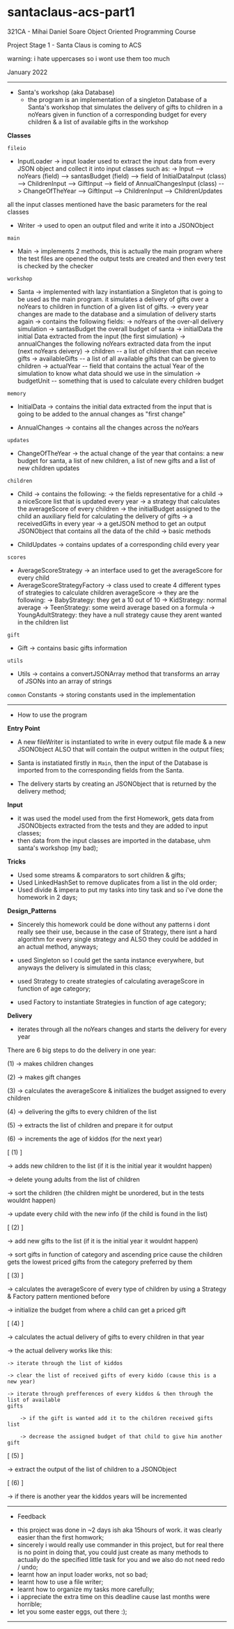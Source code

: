 # santaclaus-acs-part1

321CA - Mihai Daniel Soare
Object Oriented Programming Course

Project Stage 1 - Santa Claus is coming to ACS

warning: i hate uppercases so i wont use them too much

January 2022

----------------------------------------------------------------------------------------------------


* Santa's workshop (aka Database)
    -  the program is an implementation of a singleton Database of a Santa's workshop
    that simulates the delivery of gifts to children in a noYears given in function of
    a corresponding budget for every children & a list of available gifts in the workshop

__Classes__

`fileio` 

- InputLoader -> input loader used to extract the input data from every JSON object and collect it
                into input classes such as:
              -> Input --> noYears (field)
                       --> santasBudget (field)
                       --> field of InitialDataInput (class)   --> ChildrenInput
                                                               --> GiftInput
                       --> field of AnnualChangesInput (class) --> ChangeOfTheYear --> GiftInput
                                                                                --> ChildrenInput
                                                                                --> ChildrenUpdates

all the input classes mentioned have the basic parameters for the real classes

- Writer -> used to open an output filed and write it into a JSONObject 

`main`
- Main -> implements 2 methods, this is actually the main program where the test files are opened
        the output tests are created and then every test is checked by the checker

`workshop`
- Santa -> implemented with lazy instantiation a Singleton that is going to be used as the main
            program. it simulates a delivery of gifts over a noYears to children in function
            of a given list of gifts.
        -> every year changes are made to the database and a simulation of delivery starts again
        -> contains the following fields:
                -> noYears of the over-all delivery simulation
                -> santasBudget the overall budget of santa
                -> initialData the initial Data extracted from the input (the first simulation)
                -> annualChanges the following noYears extracted data from the input (next noYears
                deivery)
                -> children -- a list of children that can receive gifts
                -> availableGifts -- a list of all available gifts that can be given to children
                -> actualYear -- field that contains the actual Year of the simulation to know
                what data should we use in the simulation
                -> budgetUnit -- something that is used to calculate every children budget

`memory`
- InitialData -> contains the initial data extracted from the input that is going to be added
                to the annual changes as "first change"

- AnnualChanges -> contains all the changes across the noYears

`updates`
- ChangeOfTheYear -> the actual change of the year that contains: a new budget for santa, 
                    a list of new children, a list of new gifts and a list of new children
                    updates

`children`
- Child -> contains the following:
            -> the fields representative for a child
            -> a niceScore list that is updated every year
            -> a strategy that calculates the averageScore of every children
            -> the initialBudget assigned to the child an auxiliary field for calculating
            the delivery of gifts
            -> a receivedGifts in every year
            -> a getJSON method to get an output JSONObject that contains all the data of
            the child
            -> basic methods

- ChildUpdates -> contains updates of a corresponding child every year

`scores`
- AverageScoreStrategy -> an interface used to get the averageScore for every child
- AverageScoreStrategyFactory -> class used to create 4 different types of strategies
                                to calculate children averageScore
                              -> they are the following:
                                    -> BabyStrategy: they get a 10 out of 10
                                    -> KidStrategy: normal average
                                    -> TeenStrategy: some weird average based on a formula
                                    -> YoungAdultStrategy: they have a null strategy
                                    cause they arent wanted in the children list

`gift`
- Gift -> contains basic gifts information

`utils`
- Utils -> contains a convertJSONArray method that transforms an array of JSONs into an array
        of strings

`common`
Constants -> storing constants used in the implementation

----------------------------------------------------------------------------------------------------

* How to use the program

__Entry Point__

- A new fileWriter is instantiated to write in every output file made & a new JSONObject ALSO
that will contain the output written in the output files;

- Santa is instatiated firstly in `Main`, then the input of the Database is imported from
<InputLoader> to the corresponding fields from the Santa.

- The delivery starts by creating an JSONObject that is returned by the delivery method;

__Input__

- it was used the model used from the first Homework, gets data from JSONObjects extracted from
the tests and they are added to input classes;
- then data from the input classes are imported in the database, uhm santa's workshop (my bad);

__Tricks__

- Used some streams & comparators to sort children & gifts;
- Used LinkedHashSet to remove duplicates from a list in the old order;
- Used divide & impera to put my tasks into tiny task and so i've done the homework in 2 days;

__Design_Patterns__

- Sincerely this homework could be done without any patterns i dont really see their use,
because in the case of Strategy, there isnt a hard algorithm for every single strategy and ALSO
they could be addded in an actual method, anyways;

- used Singleton so I could get the santa instance everywhere, but anyways the delivery is
simulated in this class;
- used Strategy to create strategies of calculating averageScore in function of age category;
- used Factory to instantiate Strategies in function of age category;

__Delivery__

- iterates through all the noYears changes and starts the delivery for every year

There are 6 big steps to do the delivery in one year:

(1) -> makes children changes
    
(2) -> makes gift changes
    
(3) -> calculates the averageScore & initializes the budget assigned to every children
    
(4) -> delivering the gifts to every children of the list
    
(5) -> extracts the list of children and prepare it for output
    
(6) -> increments the age of kiddos (for the next year)

    
[ (1) ]
    
-> adds new children to the list (if it is the initial year it wouldnt happen)
    
-> delete young adults from the list of children
    
-> sort the children (the children might be unordered, but in the tests wouldnt happen)
    
-> update every child with the new info (if the child is found in the list)

[ (2) ]
    
-> add new gifts to the list (if it is the initial year it wouldnt happen)
    
-> sort gifts in function of category and ascending price cause the children gets the lowest
priced gifts from the category preferred by them

[ (3) ]
    
-> calculates the averageScore of every type of children by using a Strategy & Factory pattern
mentioned before
    
-> initialize the budget from where a child can get a priced gift

[ (4) ]
    
-> calculates the actual delivery of gifts to every children in that year
    
-> the actual delivery works like this:
    
    -> iterate through the list of kiddos
    
    -> clear the list of received gifts of every kiddo (cause this is a new year)
    
    -> iterate through prefferences of every kiddos & then through the list of available
    gifts
    
        -> if the gift is wanted add it to the children received gifts list
    
        -> decrease the assigned budget of that child to give him another gift

[ (5) ]
    
-> extract the output of the list of children to a JSONObject

[ (6) ]
    
-> if there is another year the kiddos years will be incremented

----------------------------------------------------------------------------------------------------

* Feedback

- this project was done in ~2 days ish aka 15hours of work. it was clearly easier than the first
homwork;
- sincerely i would really use commander in this project, but for real there is no point in doing
that, you could just create as many methods to actually do the specified little task for you
and we also do not need redo / undo;
- learnt how an input loader works, not so bad;
- learnt how to use a file writer;
- learnt how to organize my tasks more carefully;
- i appreciate the extra time on this deadline cause last months were horrible;
- let you some easter eggs, out there :);

----------------------------------------------------------------------------------------------------
